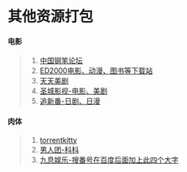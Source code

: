 # 其他资源打包

 #### 电影
> 1. [中国钢笔论坛](http://www.penbbs.com/forum.php)
> 1. [ED2000电影、动漫、图书等下载站](http://www.ed2000.com/Type/%E7%94%B5%E5%BD%B1)
> 1. [天天美剧](http://www.ttmeiju.com/)
> 1. [圣城影视-电影、美剧](http://www.fmscg.com/)
> 1. [追新番-日剧、日漫](http://www.zhuixinfan.com/main.php)<br>
 #### 肉体
> 1. [torrentkitty](https://www.torrentkitty.tv/search/)
> 1. [男人团-科科](http://www.nh87.cn/)
> 1. [九息娱乐-搜番号在百度后面加上此四个大字](http://www.9c9v.com/)
